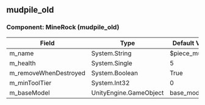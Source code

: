 ## mudpile_old

### Component: MineRock (mudpile_old)

|Field|Type|Default Value|
|---|---|---|
|m_name|System.String|$piece_mudpile|
|m_health|System.Single|5|
|m_removeWhenDestroyed|System.Boolean|True|
|m_minToolTier|System.Int32|0|
|m_baseModel|UnityEngine.GameObject|base_model|


